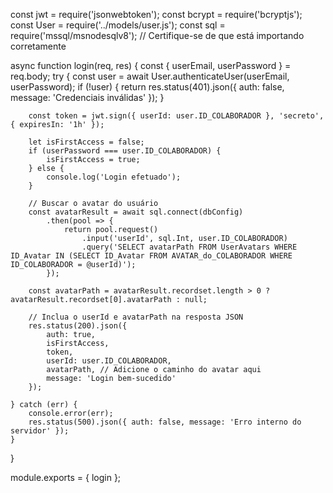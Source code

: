 const jwt = require('jsonwebtoken');
const bcrypt = require('bcryptjs');
const User = require('../models/user.js');
const sql = require('mssql/msnodesqlv8'); // Certifique-se de que está importando corretamente

async function login(req, res) {
    const { userEmail, userPassword } = req.body;
    try {
        const user = await User.authenticateUser(userEmail, userPassword);
        if (!user) {
            return res.status(401).json({ auth: false, message: 'Credenciais inválidas' });
        }
        
        const token = jwt.sign({ userId: user.ID_COLABORADOR }, 'secreto', { expiresIn: '1h' });

        let isFirstAccess = false;
        if (userPassword === user.ID_COLABORADOR) {
            isFirstAccess = true;
        } else {
            console.log('Login efetuado');
        }

        // Buscar o avatar do usuário
        const avatarResult = await sql.connect(dbConfig)
            .then(pool => {
                return pool.request()
                    .input('userId', sql.Int, user.ID_COLABORADOR)
                    .query('SELECT avatarPath FROM UserAvatars WHERE ID_Avatar IN (SELECT ID_Avatar FROM AVATAR_do_COLABORADOR WHERE ID_COLABORADOR = @userId)');
            });

        const avatarPath = avatarResult.recordset.length > 0 ? avatarResult.recordset[0].avatarPath : null;

        // Inclua o userId e avatarPath na resposta JSON
        res.status(200).json({ 
            auth: true, 
            isFirstAccess, 
            token, 
            userId: user.ID_COLABORADOR, 
            avatarPath, // Adicione o caminho do avatar aqui
            message: 'Login bem-sucedido' 
        });

    } catch (err) {
        console.error(err);
        res.status(500).json({ auth: false, message: 'Erro interno do servidor' });
    }
}

module.exports = {
    login
};

